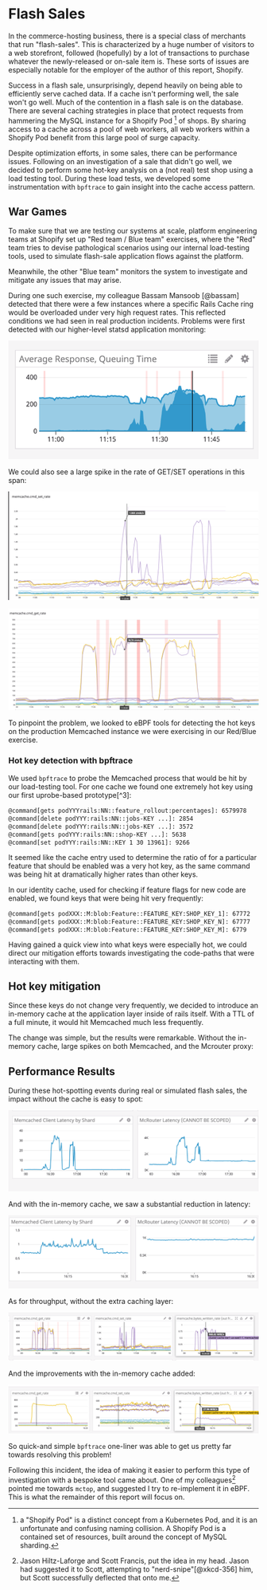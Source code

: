 # Flash Sales

In the commerce-hosting business, there is a special class of merchants that
run "flash-sales". This is characterized by a huge number of visitors to a web
storefront, followed (hopefully) by a lot of transactions to purchase whatever
the newly-released or on-sale item is. These sorts of issues are especially
notable for the employer of the author of this report, Shopify.

Success in a flash sale, unsurprisingly, depend heavily on being able to
efficiently serve cached data. If a cache isn't performing well, the sale won't
go well. Much of the contention in a flash sale is on the database. There are
several caching strategies in place that protect requests from hammering the
MySQL instance for a Shopify Pod [^10] of shops. By sharing access to a cache
across a pool of web workers, all web workers within a Shopify Pod benefit from
this large pool of surge capacity.

Despite optimization efforts, in some sales, there can be performance issues.
Following on an investigation of a sale that didn't go well, we decided to
perform some hot-key analysis on a (not real) test shop using a load testing
tool. During these load tests, we developed some instrumentation with
`bpftrace` to gain insight into the cache access pattern.

## War Games

To make sure that we are testing our systems at scale, platform engineering
teams at Shopify set up "Red team / Blue team" exercises, where the "Red" team
tries to devise pathological scenarios using our internal load-testing tools,
used to simulate flash-sale application flows against the platform.

Meanwhile, the other "Blue team" monitors the system to investigate and
mitigate any issues that may arise.

During one such exercise, my colleague Bassam Mansoob [@bassam] detected
that there were a few instances where a specific Rails Cache ring would be
overloaded under very high request rates. This reflected conditions we had seen
in real production incidents. Problems were first detected with our
higher-level statsd application monitoring:

![](img/request-queueing.png)

We could also see a large spike in the rate of GET/SET operations in this span:

![](img/set-rate.png)

![](img/get-rate.png)

To pinpoint the problem, we looked to eBPF tools for detecting the hot keys on
the production Memcached instance we were exercising in our Red/Blue exercise.

### Hot key detection with bpftrace

We used `bpftrace` to probe the Memcached process that would be hit by our
load-testing tool. For one cache we found one extremely hot key using our first
uprobe-based prototype[^3]:

```
@command[gets podYYYrails:NN::feature_rollout:percentages]: 6579978
@command[delete podYYY:rails:NN::jobs-KEY ...]: 2854
@command[delete podYYY:rails:NN::jobs-KEY ...]: 3572
@command[gets podYYY:rails:NN::shop-KEY ...]: 5638
@command[set podYYY:rails:NN::KEY 1 30 13961]: 9266
```

It seemed like the cache entry used to determine the ratio of for a particular
feature that should be enabled was a very hot key, as the same command was
being hit at dramatically higher rates than other keys.

In our identity cache, used for checking if feature flags for new code are
enabled, we found keys that were being hit very frequently:

```
@command[gets podXXX::M:blob:Feature::FEATURE_KEY:SHOP_KEY_1]: 67772
@command[gets podXXX::M:blob:Feature::FEATURE_KEY:SHOP_KEY_N]: 67777
@command[gets podXXX::M:blob:Feature::FEATURE_KEY:SHOP_KEY_M]: 6779
```

Having gained a quick view into what keys were especially hot, we could
direct our mitigation efforts towards investigating the code-paths that
were interacting with them.

## Hot key mitigation

Since these keys do not change very frequently, we decided to introduce
an in-memory cache at the application layer inside of rails itself. With
a TTL of a full minute, it would hit Memcached much less frequently.

The change was simple, but the results were remarkable. Without the
in-memory cache, large spikes on both Memcached, and the Mcrouter proxy:

## Performance Results

During these hot-spotting events during real or simulated flash sales,
the impact without the cache is easy to spot:

![](img/without-cache.png)

And with the in-memory cache, we saw a substantial reduction in latency:

![](img/with-cache.png)

As for throughput, without the extra caching layer:

![](img/without-cache-throughput.png)

And the improvements with the in-memory cache added:

![](img/with-cache-throughput.png)

So quick-and simple `bpftrace` one-liner was able to get us pretty far towards
resolving this problem!

Following this incident, the idea of making it easier to perform this type of 
investigation with a bespoke tool came about. One of my colleagues[^4] pointed
me towards `mctop`, and suggested I try to re-implement it in eBPF. This is
what the remainder of this report will focus on.

[^4]: Jason Hiltz-Laforge and Scott Francis, put the idea in my head. Jason had
      suggested it to Scott, attempting to "nerd-snipe"[@xkcd-356] him, but Scott
      successfully deflected that onto me.
[^10]:  a "Shopify Pod" is a distinct concept from a Kubernetes Pod, and it is
      an unfortunate and confusing naming collision. A Shopify Pod is a 
      contained set of resources, built around the concept of MySQL sharding.
